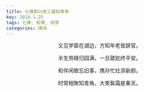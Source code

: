 ```yaml
---
title: 七律即兴老三届知青角
key: 2019.1.25
tags: 七律, 知青, 同学
categories: 律诗
---
```


<p align="center">又见学窗在湖边，方知年老皆辞官。
</p>
<p align="center">半生劳碌归园满，一旦蹉跎终平安。
</p>
<p align="center">和伴闲歌忘旧事，携孙忙灶添新颜。
</p>
<p align="center">时常相聚知青角，大笑鬓霜是春天。
</p>
<p align="center"></br>
</p>
